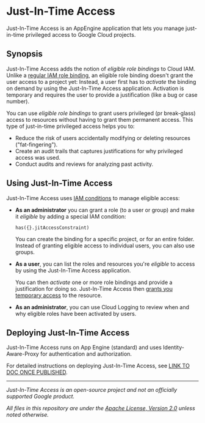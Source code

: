 # Just-In-Time Access

Just-In-Time Access is an AppEngine application that lets you manage just-in-time privileged access to Google Cloud projects.

## Synopsis

Just-In-Time Access adds the notion of _eligible role bindings_ to Cloud IAM. Unlike a [regular
IAM role binding](https://cloud.google.com/iam/docs/overview#cloud-iam-policy), 
an eligible role binding doesn't grant the user access to a project yet:
Instead, a user first has to _activate_ the binding on demand by using the Just-In-Time Access application.
Activation is temporary and requires the user to provide a justification (like a bug or case number).

You can use _eligible role bindings_ to grant users privileged (pr break-glass) access to resources
without having to grant them permanent access. This type of just-in-time privileged access helps you to:

* Reduce the risk of users accidentally modifying or deleting resources ("fat-fingering").
* Create an audit trails that captures justifications for why privileged access was used.
* Conduct audits and reviews for analyzing past activity.


## Using Just-In-Time Access

Just-In-Time Access uses [IAM conditions](https://cloud.google.com/iam/docs/conditions-overview) to manage eligible access:

* **As an administrator** you can grant a role (to a user or group) and make it _eligible_ by 
  adding a special IAM condition:

  ```
  has({}.jitAccessConstraint)
  ```

  You can create the binding for a specific project, or for an entire folder. Instead of granting eligible
  access to individual users, you can also use groups.

* **As a user**, you can list the roles and resources you're _eligible_ to access by using the Just-In-Time Access
  application. 

  You can then _activate_ one or more role bindings and provide a justification for doing so. Just-In-Time Access
  then [grants you temporary access](https://cloud.google.com/iam/docs/configuring-temporary-access)
  to the resource.

* **As an administrator**, you can use Cloud Logging to review when and why eligible roles have been activated by users.  

## Deploying Just-In-Time Access

Just-In-Time Access runs on App Engine (standard) and uses Identity-Aware-Proxy for authentication and authorization.

For detailed instructions on deploying Just-In-Time Access, see [LINK TO DOC ONCE PUBLISHED](#).

--- 

_Just-In-Time Access is an open-source project and not an officially supported Google product._

_All files in this repository are under the
[Apache License, Version 2.0](LICENSE.txt) unless noted otherwise._
